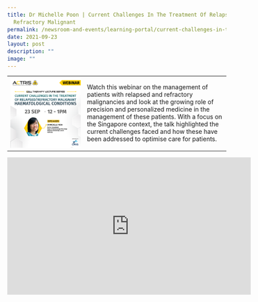 ```yaml
---
title: Dr Michelle Poon | Current Challenges In The Treatment Of Relapsed
  Refractory Malignant
permalink: /newsroom-and-events/learning-portal/current-challenges-in-the-treatment-of-relapsed-refractory/
date: 2021-09-23
layout: post
description: ""
image: ""
---
```

<table>
	<tbody>
		<tr>
			<td style="width:35%">
				<img src="/images/Learning%20Portal/2021/webinar_michelle_square-linkedin.png">
			</td>
			<td style="width:65%">
Watch this webinar on the management of patients with relapsed and refractory malignancies and look at the growing role of precision and personalized medicine in the management of these patients. With a focus on the Singapore context, the talk highlighted the current challenges faced and how these have been addressed to optimise care for patients.
			</td>
		</tr>
	</tbody>
</table>

<iframe allowfullscreen="" allow="accelerometer; autoplay; clipboard-write; encrypted-media; gyroscope; picture-in-picture; web-share" frameborder="0" title="YouTube video player" src="https://www.youtube.com/embed/vCLLpddizfo?si=gcIKj09_81hNU0Aw" height="315" width="560"></iframe>